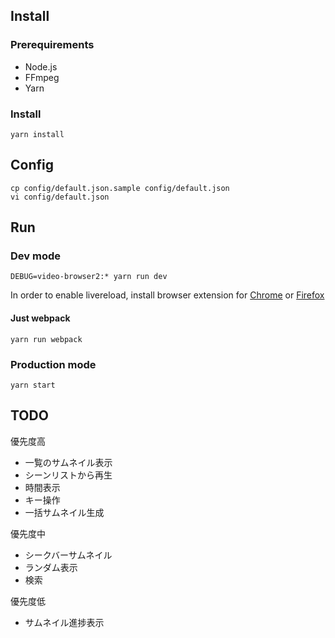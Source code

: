 
## Install

### Prerequirements

- Node.js
- FFmpeg
- Yarn

### Install

    yarn install

## Config

    cp config/default.json.sample config/default.json
    vi config/default.json

## Run

### Dev mode

    DEBUG=video-browser2:* yarn run dev

In order to enable livereload, install browser extension for [Chrome](https://chrome.google.com/webstore/detail/livereload/jnihajbhpnppcggbcgedagnkighmdlei) or [Firefox](https://addons.mozilla.org/en-US/firefox/addon/remotelivereload/)

#### Just webpack

    yarn run webpack

### Production mode

    yarn start

## TODO

優先度高

- 一覧のサムネイル表示
- シーンリストから再生
- 時間表示
- キー操作
- 一括サムネイル生成

優先度中

- シークバーサムネイル
- ランダム表示
- 検索

優先度低

- サムネイル進捗表示
